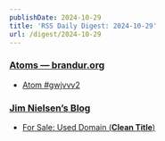 ```yaml
---
publishDate: 2024-10-29
title: 'RSS Daily Digest: 2024-10-29'
url: /digest/2024-10-29
---
```


### [Atoms  — brandur.org](https://brandur.org/)

  * [Atom #gwjvvv2](https://brandur.org/atoms/gwjvvv2)
  
### [Jim Nielsen’s Blog](https://blog.jim-nielsen.com/)

  * [For Sale: Used Domain (**Clean Title**)](https://blog.jim-nielsen.com/2024/used-domain-clean-title/)
  
